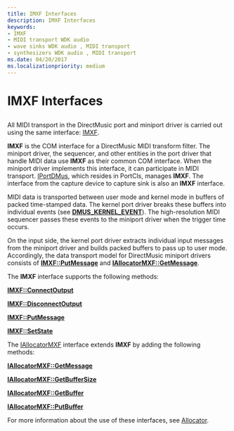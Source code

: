 ```yaml
---
title: IMXF Interfaces
description: IMXF Interfaces
keywords:
- IMXF
- MIDI transport WDK audio
- wave sinks WDK audio , MIDI transport
- synthesizers WDK audio , MIDI transport
ms.date: 04/20/2017
ms.localizationpriority: medium
---
```


# IMXF Interfaces


## <span id="imxf_interfaces"></span><span id="IMXF_INTERFACES"></span>


All MIDI transport in the DirectMusic port and miniport driver is carried out using the same interface: [IMXF](/windows-hardware/drivers/ddi/dmusicks/nn-dmusicks-imxf).

**IMXF** is the COM interface for a DirectMusic MIDI transform filter. The miniport driver, the sequencer, and other entities in the port driver that handle MIDI data use **IMXF** as their common COM interface. When the miniport driver implements this interface, it can participate in MIDI transport. [IPortDMus](/windows-hardware/drivers/ddi/dmusicks/nn-dmusicks-iportdmus), which resides in PortCls, manages **IMXF**. The interface from the capture device to capture sink is also an **IMXF** interface.

MIDI data is transported between user mode and kernel mode in buffers of packed time-stamped data. The kernel port driver breaks these buffers into individual events (see [**DMUS\_KERNEL\_EVENT**](/windows-hardware/drivers/ddi/dmusicks/ns-dmusicks-_dmus_kernel_event)). The high-resolution MIDI sequencer passes these events to the miniport driver when the trigger time occurs.

On the input side, the kernel port driver extracts individual input messages from the miniport driver and builds packed buffers to pass up to user mode. Accordingly, the data transport model for DirectMusic miniport drivers consists of [**IMXF::PutMessage**](/windows-hardware/drivers/ddi/dmusicks/nf-dmusicks-imxf-putmessage) and [**IAllocatorMXF::GetMessage**](/windows-hardware/drivers/ddi/dmusicks/nf-dmusicks-iallocatormxf-getmessage).

The **IMXF** interface supports the following methods:

[**IMXF::ConnectOutput**](/windows-hardware/drivers/ddi/dmusicks/nf-dmusicks-imxf-connectoutput)

[**IMXF::DisconnectOutput**](/windows-hardware/drivers/ddi/dmusicks/nf-dmusicks-imxf-disconnectoutput)

[**IMXF::PutMessage**](/windows-hardware/drivers/ddi/dmusicks/nf-dmusicks-imxf-putmessage)

[**IMXF::SetState**](/windows-hardware/drivers/ddi/dmusicks/nf-dmusicks-imxf-setstate)

The [IAllocatorMXF](/windows-hardware/drivers/ddi/dmusicks/nn-dmusicks-iallocatormxf) interface extends **IMXF** by adding the following methods:

[**IAllocatorMXF::GetMessage**](/windows-hardware/drivers/ddi/dmusicks/nf-dmusicks-iallocatormxf-getmessage)

[**IAllocatorMXF::GetBufferSize**](/windows-hardware/drivers/ddi/dmusicks/nf-dmusicks-iallocatormxf-getbuffersize)

[**IAllocatorMXF::GetBuffer**](/windows-hardware/drivers/ddi/dmusicks/nf-dmusicks-iallocatormxf-getbuffer)

[**IAllocatorMXF::PutBuffer**](/windows-hardware/drivers/ddi/dmusicks/nf-dmusicks-iallocatormxf-putbuffer)

For more information about the use of these interfaces, see [Allocator](allocator.md).

 

